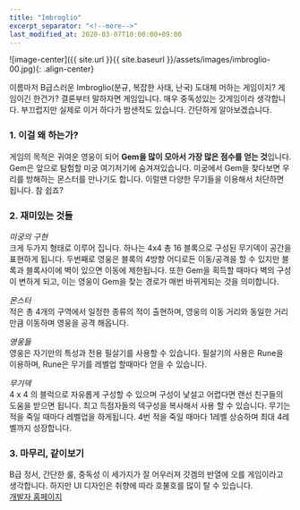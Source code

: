 ```yaml
---
title: "Imbroglio"
excerpt_separator: "<!--more-->"
last_modified_at: 2020-03-07T10:00:00+09:00
---
```


![image-center]({{ site.url }}{{ site.baseurl }}/assets/images/imbroglio-00.jpg){: .align-center}

이름마저 B급스러운 Imbroglio(분규, 복잡한 사태, 난국) 도대체 머하는 게임이지? <!--more--> 게임이긴 한건가? 결론부터 말하자면 게임입니다. 매우 중독성있는 갓게임이라 생각합니다. 부끄럽지만 실제로 이거 하다가 밤샌적도 있습니다. 간단하게 알아보겠습니다.

### 1. 이걸 왜 하는가?  
게임의 목적은 귀여운 영웅이 되어 **Gem을 많이 모아서 가장 많은 점수를 얻는 것**입니다. Gem은 앞으로 탐험할 미궁 여기저기에 숨겨져있습니다. 미궁에서 Gem을 찾다보면 우리를 방해하는 몬스터를 만나기도 합니다. 이럴땐 다양한 무기들을 이용해서 처단하면 됩니다. 참 쉽죠? 


### 2. 재미있는 것들  
*미궁의 구현*  
크게 두가지 형태로 이루어 집니다. 하나는 4x4 총 16 블록으로 구성된 무기덱이 공간을 표현하게 됩니다. 두번째로 영웅은 블록의 4방향 어디로든 이동/공격을 할 수 있지만 블록과 블록사이에 벽이 있으면 이동에 제한됩니다. 또한 Gem을 획득할 때마다 벽의 구성이 변하게 되고, 이는 영웅이 Gem을 찾는 경로가 매번 바뀌게되는 것을 의미합니다.  

*몬스터*  
적은 총 4개의 구역에서 일정한 종류의 적이 출현하며, 영웅의 이동 거리와 동일한 거리만큼 이동하며 영웅을  공격 해옵니다.  

*영웅들*  
영웅은 자기만의 특성과 전용 필살기를 사용할 수 있습니다. 필살기의 사용은 Rune을 이용하며, Rune은 무기를 레벨업 할때마다 얻을 수 있습니다.

*무기덱*  
4 x 4 의 블럭으로 자유롭게 구성할 수 있으며 구성이 낯설고 어렵다면 랜선 친구들의 도움을 받으면 됩니다. 최고 득점자들의 덱구성을 복사해서 사용 할 수 있습니다. 무기는 적을 죽일 때마다 레벨업을 하게됩니다. 4번 적을 죽일 때마다 1레벨 상승하며 최대 4레벨까지 성장합니다.  


### 3. 마무리, 같이보기
B급 정서, 간단한 룰, 중독성 이 세가지가 잘 어우러져 갓겜의 반열에 오를 게임이라고 생각합니다. 하지만 UI 디자인은 취향에 따라 호불호를 많이 탈 수 있습니다.  
[개발자 홈페이지](http://www.smestorp.com)


